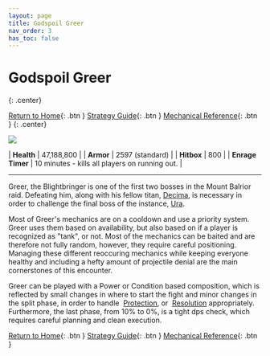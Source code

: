 ```yaml
---
layout: page
title: Godspoil Greer
nav_order: 3
has_toc: false
---
```


# Godspoil Greer
{: .center}

[Return to Home](../index.html){: .btn } [Strategy Guide](./example-strategy.html){: .btn } [Mechanical Reference](./mechanics.html){: .btn }
{: .center}

<img src="../images/greer.webp" />

| **Health** |  47,188,800  |
| **Armor** |  2597 (standard) |
| **Hitbox** | 800 |
| **Enrage Timer** | 10 minutes - kills all players on running out. |

---

Greer, the Blightbringer is one of the first two bosses in the Mount Balrior raid. Defeating him, along with his fellow titan, [Decima](../decima/overview.md), is necessary in order to challenge the final boss of the instance, [Ura](../ura/overview.html).

Most of Greer's mechanics are on a cooldown and use a priority system. Greer uses them based on availability, but also based on if a player is recognized as "tank", or not. Most of the mechanics can be baited and are therefore not fully random, however, they require careful positioning. Managing these different reoccuring mechanics while keeping everyone healthy and including a hefty amount of projectile denial are the main cornerstones of this encounter.

Greer can be played with a Power or Condition based composition, which is reflected by small changes in where to start the fight and minor changes in the split phase, in order to handle <img class="inline protection"> [Protection](https://wiki.guildwars2.com/wiki/Protection), or <img class="inline resolution"> [Resolution](https://wiki.guildwars2.com/wiki/Resolution) appropriately. Furthermore, the last phase, from 10% to 0%, is a tight dps check, which requires careful planning and clean execution.

[Return to Home](../index.html){: .btn } [Strategy Guide](./example-strategy.html){: .btn } [Mechanical Reference](./mechanics.html){: .btn }
